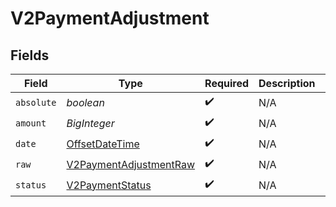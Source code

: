 # V2PaymentAdjustment


## Fields

| Field                                                                                     | Type                                                                                      | Required                                                                                  | Description                                                                               | Example                                                                                   |
| ----------------------------------------------------------------------------------------- | ----------------------------------------------------------------------------------------- | ----------------------------------------------------------------------------------------- | ----------------------------------------------------------------------------------------- | ----------------------------------------------------------------------------------------- |
| `absolute`                                                                                | *boolean*                                                                                 | :heavy_check_mark:                                                                        | N/A                                                                                       |                                                                                           |
| `amount`                                                                                  | *BigInteger*                                                                              | :heavy_check_mark:                                                                        | N/A                                                                                       | 100                                                                                       |
| `date`                                                                                    | [OffsetDateTime](https://docs.oracle.com/javase/8/docs/api/java/time/OffsetDateTime.html) | :heavy_check_mark:                                                                        | N/A                                                                                       |                                                                                           |
| `raw`                                                                                     | [V2PaymentAdjustmentRaw](../../models/shared/V2PaymentAdjustmentRaw.md)                   | :heavy_check_mark:                                                                        | N/A                                                                                       |                                                                                           |
| `status`                                                                                  | [V2PaymentStatus](../../models/shared/V2PaymentStatus.md)                                 | :heavy_check_mark:                                                                        | N/A                                                                                       |                                                                                           |